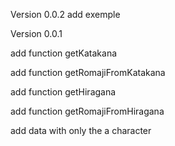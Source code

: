 Version 0.0.2
add exemple

Version 0.0.1

add function getKatakana

add function getRomajiFromKatakana

add function getHiragana

add function getRomajiFromHiragana

add data with only the a character